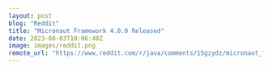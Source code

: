 ```yaml
---
layout: post
blog: "Reddit"
title: "Micronaut Framework 4.0.0 Released"
date: 2023-08-03T10:06:48Z
image: images/reddit.png
remote_url: "https://www.reddit.com/r/java/comments/15gzydz/micronaut_framework_400_released/"
---
```

